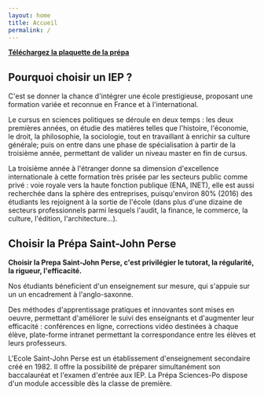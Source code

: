 ```yaml
---
layout: home
title: Accueil
permalink: /
---
```


<b><a href="./prepa-sciences-po-saint-john-perse.pdf">Téléchargez la plaquette de la prépa</a></b>

<h2>Pourquoi choisir un IEP ?</h2>

C'est se donner la chance d'intégrer une école prestigieuse, proposant une formation variée et reconnue en France et à l'international. 

Le cursus en sciences politiques se déroule en deux temps : les deux premières années, on étudie des matières telles que l'histoire, l'économie, le droit, la philosophie, la sociologie, tout en travaillant à enrichir sa culture générale; puis on entre dans une phase de spécialisation à partir de la troisième année, permettant de valider un niveau master en fin de cursus. 

La troisième année à l'étranger donne sa dimension d'excellence internationale à cette formation très prisée par les secteurs public comme privé : voie royale vers la haute fonction publique (ENA, INET), elle est aussi recherchée dans la sphère des entreprises, puisqu'environ 80% (2016) des étudiants les rejoignent à la sortie de l'école (dans plus d'une dizaine de secteurs professionnels parmi lesquels l'audit, la finance, le commerce, la culture, l'édition,  l'architecture...).

 

<h2>Choisir la Prépa Saint-John Perse</h2>

**Choisir la Prepa Saint-John Perse, c'est privilégier le tutorat, la régularité, la rigueur, l'efficacité.**

Nos étudiants béneficient d'un enseignement sur mesure, qui s'appuie sur un un encadrement à l'anglo-saxonne. 

Des méthodes d'apprentissage pratiques et innovantes sont mises en oeuvre, permettant d'améliorer le suivi des enseignants et d'augmenter leur efficacité : conférences en ligne, corrections vidéo destinées à chaque élève, plate-forme intranet permettant la correspondance entre les élèves et leurs professeurs. 

L'Ecole Saint-John Perse est un établissement d'enseignement secondaire créé en 1982. Il offre la possibilité de préparer simultanément son baccalauréat et l'examen d'entrée aux IEP. La Prépa Sciences-Po dispose d'un module accessible dès la classe de première.

